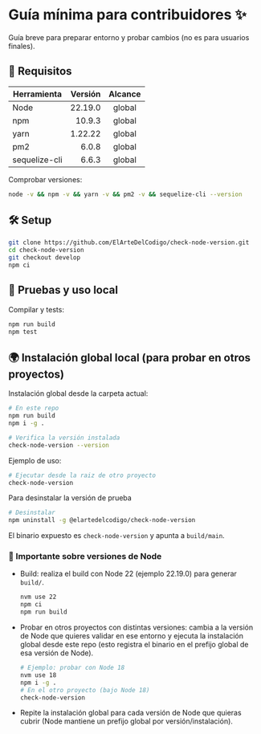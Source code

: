# Guía mínima para contribuidores ✨

Guía breve para preparar entorno y probar cambios (no es para usuarios finales).

## 🔧 Requisitos

| Herramienta   | Versión | Alcance |
| ------------- | ------: | :-----: |
| Node          | 22.19.0 | global  |
| npm           |  10.9.3 | global  |
| yarn          | 1.22.22 | global  |
| pm2           |   6.0.8 | global  |
| sequelize-cli |   6.6.3 | global  |

Comprobar versiones:

```bash
node -v && npm -v && yarn -v && pm2 -v && sequelize-cli --version
```

## 🛠️ Setup

```bash
git clone https://github.com/ElArteDelCodigo/check-node-version.git
cd check-node-version
git checkout develop
npm ci
```

## 🧪 Pruebas y uso local

Compilar y tests:

```bash
npm run build
npm test
```

## 🌍 Instalación global local (para probar en otros proyectos)

Instalación global desde la carpeta actual:

```bash
# En este repo
npm run build
npm i -g .

# Verifica la versión instalada
check-node-version --version
```

Ejemplo de uso:

```bash
# Ejecutar desde la raiz de otro proyecto
check-node-version
```

Para desinstalar la versión de prueba

```bash
# Desinstalar
npm uninstall -g @elartedelcodigo/check-node-version
```

El binario expuesto es `check-node-version` y apunta a `build/main`.

### 🔁 Importante sobre versiones de Node

- Build: realiza el build con Node 22 (ejemplo 22.19.0) para generar `build/`.

  ```bash
  nvm use 22
  npm ci
  npm run build
  ```

- Probar en otros proyectos con distintas versiones: cambia a la versión de Node que quieres validar en ese entorno y ejecuta la instalación global desde este repo (esto registra el binario en el prefijo global de esa versión de Node).

  ```bash
  # Ejemplo: probar con Node 18
  nvm use 18
  npm i -g .
  # En el otro proyecto (bajo Node 18)
  check-node-version
  ```

- Repite la instalación global para cada versión de Node que quieras cubrir (Node mantiene un prefijo global por versión/instalación).
